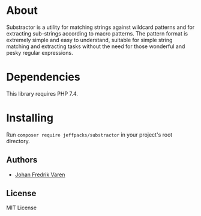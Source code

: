 # About
Substractor is a utility for matching strings against wildcard patterns and for extracting sub-strings according to macro patterns. The pattern format is extremely simple and easy to understand, suitable for simple string matching and extracting tasks without the need for those wonderful and pesky regular expressions. 

# Dependencies
This library requires PHP 7.4.

# Installing
Run `composer require jeffpacks/substractor` in your project's root directory.
 
## Authors
* [Johan Fredrik Varen](https://github.com/JohanFredrikVaren)

## License
MIT License